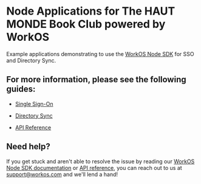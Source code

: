 # Node Applications for The HAUT MONDE Book Club powered by WorkOS

Example applications demonstrating to use the [WorkOS Node SDK](https://github.com/workos-inc/workos-node) for SSO and Directory Sync.

## For more information, please see the following guides:

- [Single Sign-On](https://workos.com/docs/sso/guide)
- [Directory Sync](https://workos.com/docs/directory-sync/guide)

- [API Reference](https://workos.com/docs/reference)

## Need help?

If you get stuck and aren't able to resolve the issue by reading our [WorkOS Node SDK documentation](https://docs.workos.com/sdk/node) or [API reference](https://workos.com/docs/reference), you can reach out to us at support@workos.com and we'll lend a hand!
